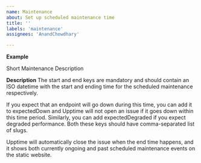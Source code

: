 ```yaml
---
name: Maintenance 
about: Set up scheduled maintenance time
title: ''
labels: 'maintenance'
assignees: 'AnandChowdhary'

---
```


**Example**
<!--
start: 2022-10-24T13:00:00+00:00
end: 2022-10-24T14:00:00+00:00
expectedDown: NX3 Demo
-->

Short Maintenance Description

**Description**
The start and end keys are mandatory and should contain an ISO datetime with the start and ending time for the scheduled maintenance respectively.

If you expect that an endpoint will go down during this time, you can add it to expectedDown and Upptime will not open an issue if it goes down within this time period. Similarly, you can add expectedDegraded if you expect degraded performance. Both these keys should have comma-separated list of slugs.

Upptime will automatically close the issue when the end time happens, and it shows both currently ongoing and past scheduled maintenance events on the static website.
